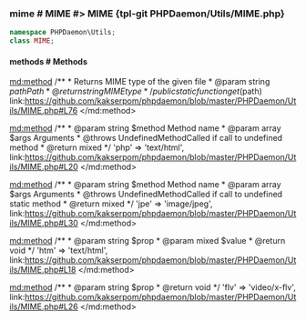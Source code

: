 ### mime # MIME #> MIME {tpl-git PHPDaemon/Utils/MIME.php}

```php
namespace PHPDaemon\Utils;
class MIME;
```

<!-- include-namespace path="\PHPDaemon\Utils\MIME" level="" access="" -->
#### methods # Methods

<md:method>
/**
	 * Returns MIME type of the given file
	 * @param  string $path Path
	 * @return string       MIME type
	 */
public static function get($path)
link:https://github.com/kakserpom/phpdaemon/blob/master/PHPDaemon/Utils/MIME.php#L76
</md:method>

<md:method>
/**
	 * @param  string $method Method name
	 * @param  array  $args   Arguments
	 * @throws UndefinedMethodCalled if call to undefined method
	 * @return mixed
	 */
'php'  => 'text/html',
link:https://github.com/kakserpom/phpdaemon/blob/master/PHPDaemon/Utils/MIME.php#L20
</md:method>

<md:method>
/**
	 * @param  string $method Method name
	 * @param  array  $args   Arguments
	 * @throws UndefinedMethodCalled if call to undefined static method
	 * @return mixed
	 */
'jpe'  => 'image/jpeg',
link:https://github.com/kakserpom/phpdaemon/blob/master/PHPDaemon/Utils/MIME.php#L30
</md:method>

<md:method>
/**
	 * @param  string $prop
	 * @param  mixed  $value
	 * @return void
	 */
'htm'  => 'text/html',
link:https://github.com/kakserpom/phpdaemon/blob/master/PHPDaemon/Utils/MIME.php#L18
</md:method>

<md:method>
/**
	 * @param  string $prop
	 * @return void
	 */
'flv'  => 'video/x-flv',
link:https://github.com/kakserpom/phpdaemon/blob/master/PHPDaemon/Utils/MIME.php#L26
</md:method>

<div class="clearboth"></div>


<!--/ include-namespace -->
